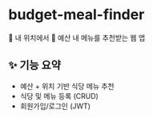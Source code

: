 # budget-meal-finder


📍 내 위치에서 📌 예산 내 메뉴를 추천받는 웹 앱

## ✨ 기능 요약
- 예산 + 위치 기반 식당 메뉴 추천
- 식당 및 메뉴 등록 (CRUD)
- 회원가입/로그인 (JWT)


